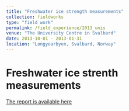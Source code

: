 ```yaml
---
title: "Freshwater ice strength measurements"
collection: fieldworks
type: "field work"
permalink: /field_experience/2013_unis
venue: "The University Centre in Svalbard"
date: 2013-10-01 - 2013-01-31
location: "Longyearbyen, Svalbard, Norway"
---
```


Freshwater ice strenth measurements
======

[The report is available here](d-murashkin.github.io/files/2013_fieldwork.pdf)
